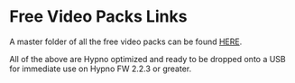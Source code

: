 # Free Video Packs Links

A master folder of all the free video packs can be found [HERE](https://www.dropbox.com/s/jhvpnj3a2op38vj/Sleepy%20Free%20Packs%20-%20Hypno%20Formatted.zip?dl=0).

All of the above are Hypno optimized and ready to be dropped onto a USB for immediate use on Hypno FW 2.2.3 or greater.
